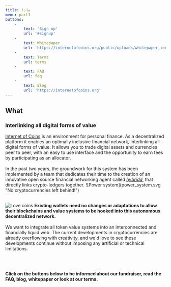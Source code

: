 ```yaml
---
title: ماذا‬
menu: part1
buttons:
    -
        text: 'Sign up'
        url: '#signup'
    -
        text: Whitepaper
        url: 'https://internetofcoins.org/public/uploads/whitepaper_ioc.pdf'
    -
        text: Terms
        url: terms
    -
        text: FAQ
        url: faq
    -
        text: Blog
        url: 'https://internetofcoins.org'
---
```


## What
### Interlinking all digital forms of value

<span class="column-left">
<a href="https://internetofcoins.org" target="_blank">Internet of Coins</a> is an environment for personal finance. As a decentralized platform it enables an optimally inclusive financial network, interlinking all digital forms of value. It allows you to trade digital assets and currencies peer to peer, with an easy to use interface and the opportunity to earn fees by participating as an allocator.<br><br>In the past two years, the groundwork for this system has been implemented by a team that dedicates their time to the creation of an innovative open source financial networking agent called <a href="https://github.com/internetofcoins/hybridd" target="_blank"><i>hybridd</i></a>, that directly links crypto-ledgers together.
</span><span class="column-right small" style="height: 13em;"> ![Power system](power_system.svg "No cryptocurrencies left behind!") </span>
<br><br>

<span class="column-left small" style="height: 13em;"> ![Love coins](love_coins.svg "Users love different coins, and should have the freedom to choose.") </span><span class="column-right">
<b>Existing wallets need no changes or adaptations to allow their blockchains and value systems to be hooked into this autonomous decentralized network.</b><br><br>We want to integrate all token value systems into an interconnected and financially liquid web. The current developments in cryptocurrencies are already overflowing with creativity, and we'd love to see these developments continue without imposing any artificial or technical limitations.
</span>

<br><br>

<b>Click on the buttons below to be informed about our fundraiser, read the FAQ, blog, whitepaper or look at our terms.</b>


